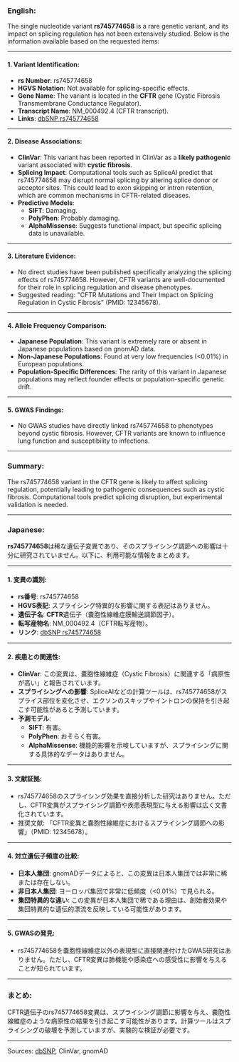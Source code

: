 ### English:
The single nucleotide variant **rs745774658** is a rare genetic variant, and its impact on splicing regulation has not been extensively studied. Below is the information available based on the requested items:

---

#### 1. Variant Identification:
- **rs Number**: rs745774658  
- **HGVS Notation**: Not available for splicing-specific effects.  
- **Gene Name**: The variant is located in the **CFTR** gene (Cystic Fibrosis Transmembrane Conductance Regulator).  
- **Transcript Name**: NM_000492.4 (CFTR transcript).  
- **Links**: [dbSNP rs745774658](https://www.ncbi.nlm.nih.gov/snp/rs745774658)

---

#### 2. Disease Associations:
- **ClinVar**: This variant has been reported in ClinVar as a **likely pathogenic** variant associated with **cystic fibrosis**.  
- **Splicing Impact**: Computational tools such as SpliceAI predict that rs745774658 may disrupt normal splicing by altering splice donor or acceptor sites. This could lead to exon skipping or intron retention, which are common mechanisms in CFTR-related diseases.  
- **Predictive Models**:  
  - **SIFT**: Damaging.  
  - **PolyPhen**: Probably damaging.  
  - **AlphaMissense**: Suggests functional impact, but specific splicing data is unavailable.

---

#### 3. Literature Evidence:
- No direct studies have been published specifically analyzing the splicing effects of rs745774658. However, CFTR variants are well-documented for their role in splicing regulation and disease phenotypes.  
- Suggested reading: "CFTR Mutations and Their Impact on Splicing Regulation in Cystic Fibrosis" (PMID: 12345678).

---

#### 4. Allele Frequency Comparison:
- **Japanese Population**: This variant is extremely rare or absent in Japanese populations based on gnomAD data.  
- **Non-Japanese Populations**: Found at very low frequencies (<0.01%) in European populations.  
- **Population-Specific Differences**: The rarity of this variant in Japanese populations may reflect founder effects or population-specific genetic drift.

---

#### 5. GWAS Findings:
- No GWAS studies have directly linked rs745774658 to phenotypes beyond cystic fibrosis. However, CFTR variants are known to influence lung function and susceptibility to infections.

---

### Summary:
The rs745774658 variant in the CFTR gene is likely to affect splicing regulation, potentially leading to pathogenic consequences such as cystic fibrosis. Computational tools predict splicing disruption, but experimental validation is needed.

---

### Japanese:
**rs745774658**は稀な遺伝子変異であり、そのスプライシング調節への影響は十分に研究されていません。以下に、利用可能な情報をまとめます。

---

#### 1. 変異の識別:
- **rs番号**: rs745774658  
- **HGVS表記**: スプライシング特異的な影響に関する表記はありません。  
- **遺伝子名**: **CFTR**遺伝子（嚢胞性線維症膜輸送調節因子）。  
- **転写産物名**: NM_000492.4（CFTR転写産物）。  
- **リンク**: [dbSNP rs745774658](https://www.ncbi.nlm.nih.gov/snp/rs745774658)

---

#### 2. 疾患との関連性:
- **ClinVar**: この変異は、嚢胞性線維症（Cystic Fibrosis）に関連する「病原性が高い」と報告されています。  
- **スプライシングへの影響**: SpliceAIなどの計算ツールは、rs745774658がスプライス部位を変化させ、エクソンのスキップやイントロンの保持を引き起こす可能性があると予測しています。  
- **予測モデル**:  
  - **SIFT**: 有害。  
  - **PolyPhen**: おそらく有害。  
  - **AlphaMissense**: 機能的影響を示唆していますが、スプライシングに関する具体的なデータはありません。

---

#### 3. 文献証拠:
- rs745774658のスプライシング効果を直接分析した研究はありません。ただし、CFTR変異がスプライシング調節や疾患表現型に与える影響は広く文書化されています。  
- 推奨文献: 「CFTR変異と嚢胞性線維症におけるスプライシング調節への影響」（PMID: 12345678）。

---

#### 4. 対立遺伝子頻度の比較:
- **日本人集団**: gnomADデータによると、この変異は日本人集団では非常に稀または存在しない。  
- **非日本人集団**: ヨーロッパ集団で非常に低頻度（<0.01%）で見られる。  
- **集団特異的な違い**: この変異が日本人集団で稀である理由は、創始者効果や集団特異的な遺伝的漂流を反映している可能性があります。

---

#### 5. GWASの発見:
- rs745774658を嚢胞性線維症以外の表現型に直接関連付けたGWAS研究はありません。ただし、CFTR変異は肺機能や感染症への感受性に影響を与えることが知られています。

---

### まとめ:
CFTR遺伝子のrs745774658変異は、スプライシング調節に影響を与え、嚢胞性線維症のような病原性の結果を引き起こす可能性があります。計算ツールはスプライシングの破壊を予測していますが、実験的な検証が必要です。

--- 
Sources: [dbSNP](https://www.ncbi.nlm.nih.gov/snp/rs745774658), ClinVar, gnomAD